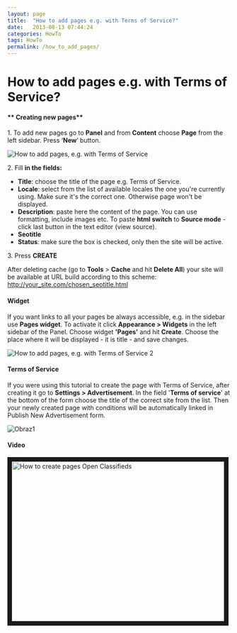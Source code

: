 ```yaml
---
layout: page
title:  "How to add pages e.g. with Terms of Service?"
date:   2013-08-13 07:44:24
categories: HowTo
tags: HowTo
permalink: /how_to_add_pages/
---
```

# How to add pages e.g. with Terms of Service?

#### ** Creating new pages**

1\. To add new pages go to **Panel** and from **Content** choose **Page** from the left sidebar. Press ‘**New**‘ button. 

![How to add pages, e.g. with Terms of Service](http://open-classifieds.com/wp-content/uploads/2013/08/How-to-add-pages-e.g.-with-Terms-of-Service.png) 

2\. Fill **in the fields:**

  * **Title**: choose the title of the page e.g. Terms of Service.
  * **Locale**: select from the list of available locales the one you're currently using. Make sure it's the correct one. Otherwise page won't be displayed.
  * **Description**: paste here the content of the page. You can use formatting, include images etc. To paste **html switch** to **Source mode** \- click last button in the text editor (view source).
  * **Seotitle**
  * **Status**: make sure the box is checked, only then the site will be active.

3\. Press **CREATE**

After deleting cache (go to **Tools** > **Cache** and hit **Delete All**) your site will be available at URL build according to this scheme: http://your_site.com/chosen_seotitle.html

#### **Widget**

If you want links to all your pages be always accessible, e.g. in the sidebar use **Pages widget**. To activate it click **Appearance > Widgets** in the left sidebar of the Panel. Choose widget **'Pages'** and hit **Create**. Choose the place where it will be displayed - it is title - and save changes.

![How to add pages, e.g. with Terms of Service 2](http://open-classifieds.com/wp-content/uploads/2013/08/How-to-add-pages-e.g.-with-Terms-of-Service-2.png)

#### **Terms of Service**

If you were using this tutorial to create the page with Terms of Service, after creating it go to **Settings > Advertisement**. In the field '**Terms of service**' at the bottom of the form choose the title of the correct site from the list. Then your newly created page with conditions will be automatically linked in Publish New Advertisement form.

![Obraz1](http://open-classifieds.com/wp-content/uploads/2013/08/Obraz1.png)

#### **Video**

<a href="https://www.youtube.com/watch?v=6GK_vxuiNO0" target="_blank"><img src="http://img.youtube.com/vi/6GK_vxuiNO0/0.jpg" 
alt="How to create pages Open Classifieds" width="480" height="360" border="10" /></a>


<!--title: How to add pages e.g. with Terms of Service?
link: http://open-classifieds.com/2013/08/13/how_to_add_pages/
author: 
description: 
post_id: 9429
created: 2013/08/13 09:44:24
created_gmt: 2013/08/13 07:44:24
comment_status: open
post_name: how_to_add_pages
status: publish
post_type: post-->